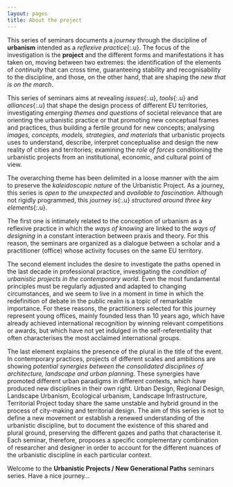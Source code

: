 ```yaml
---
layout: pages
title: About the project
---
```



This series of seminars documents a _journey_ through the discipline of **urbanism** intended as a *reflexive practice*{:.u}. The focus of the investigation is the **project** and the different forms and manifestations it has taken on, moving between two extremes: the identification of the elements of _continuity_ that can cross time, guaranteeing stability and recognisability to the discipline, and those, on the other hand, that are shaping the _new that is on the march_.

This series of seminars aims at revealing *issues*{:.u}, *tools*{:.u} and *alliances*{:.u} that shape the design process of different EU territories, investigating _emerging themes and questions_ of societal relevance that are orienting the urbanistic practice or that promoting new conceptual frames and practices, thus building a fertile ground for new concepts; analysing _images, concepts, models, strategies, and materials_ that urbanistic projects uses to understand, describe, interpret conceptualise and design the new reality of cities and territories; examining the _role of forces_ conditioning the urbanistic projects from an institutional, economic, and cultural point of view.

The overarching theme has been delimited in a loose manner with the aim to preserve the _kaleidoscopic nature_ of the Urbanistic Project. As a journey, this series is _open to the unexpected_ and _available to fascination_. Although not rigidly programmed, this *journey is*{:.u} *structured around three key elements*{:.u}.

The first one is intimately related to the conception of urbanism as a reflexive practice in which the _ways of knowing_ are linked to the _ways of designing_ in a constant interaction between praxis and theory. For this reason, the seminars are organized as a dialogue between a scholar and a practitioner (office) whose activity focuses on the same EU territory.

The second element includes the desire to investigate the paths opened in the last decade in professional practice, investigating the _condition of urbanistic projects in the contemporary world_. Even the most fundamental principles must be regularly adjusted and adapted to changing circumstances, and we seem to live in a moment in time in which the redefinition of debate in the public realm is a topic of remarkable importance. For these reasons, the practitioners selected for this journey represent young offices, mainly founded less than 10 years ago, which have already achieved international recognition by winning relevant competitions or awards, but which have not yet indulged in the self-referentiality that often characterises the most acclaimed international groups.

The last element explains the presence of the plural in the title of the event. In contemporary practices, projects of different scales and ambitions are showing _potential synergies between the consolidated disciplines of architecture, landscape and urban planning_. These synergies have promoted different urban paradigms in different contexts, which have produced new disciplines in their own right. Urban Design, Regional Design, Landscape Urbanism, Ecological urbanism, Landscape Infrastructure, Territorial Project today share the same unstable and hybrid ground in the process of city-making and territorial design. The aim of this series is not to define a new movement or establish a renewed understanding of the urbanistic  discipline, but to document the existence of this shared and plural ground, preserving the different gazes and paths that characterise it.  Each seminar, therefore, proposes a specific complementary combination of researcher and designer in order to account for the different nuances of the urbanistic discipline in each particular context.

Welcome to the **Urbanistic Projects / New Generational Paths** seminars series. Have a nice journey…
